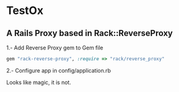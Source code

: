 # TestOx

## A Rails Proxy based in Rack::ReverseProxy

1.- Add Reverse Proxy gem to Gem file

```ruby
gem "rack-reverse-proxy", :require => "rack/reverse_proxy"
```

2.- Configure app in config/application.rb

Looks like magic, it is not.